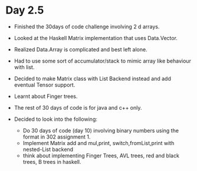 # Day 2.5
* Finished the 30days of code challenge involving 2 d arrays.  
* Looked at the Haskell Matrix implementation that uses Data.Vector.   
* Realized Data.Array is complicated and best left alone.
* Had to use some sort of accumulator/stack to mimic array like behaviour with list.
* Decided to make Matrix class with List Backend instead and add eventual Tensor support.
* Learnt about Finger trees.
* The rest of 30 days of code is for java and c++ only.

* Decided to look into the following:
  * Do 30 days of code (day 10) involving binary numbers using the format in 302 assignment 1.
  * Implement Matrix add and mul,print, switch,fromList,print with nested-List backend
  * think about implementing Finger Trees, AVL trees, red and black trees, B trees in haskell.
